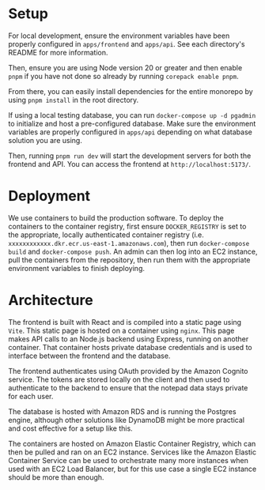 # Setup

For local development, ensure the environment variables have been properly configured in `apps/frontend` and `apps/api`. See each directory's README for more information.

Then, ensure you are using Node version 20 or greater and then enable `pnpm` if you have not done so already by running `corepack enable pnpm`.

From there, you can easily install dependencies for the entire monorepo by using `pnpm install` in the root directory.

If using a local testing database, you can run `docker-compose up -d pgadmin` to initialize and host a pre-configured database. Make sure the environment variables are properly configured in `apps/api` depending on what database solution you are using.

Then, running `pnpm run dev` will start the development servers for both the frontend and API. You can access the frontend at `http://localhost:5173/`.

# Deployment

We use containers to build the production software. To deploy the containers to the container registry, first ensure `DOCKER_REGISTRY` is set to the appropriate, locally authenticated container registry (i.e. `xxxxxxxxxxxx.dkr.ecr.us-east-1.amazonaws.com`), then run `docker-compose build` and `docker-compose push`. An admin can then log into an EC2 instance, pull the containers from the repository, then run them with the appropriate environment variables to finish deploying.

# Architecture

The frontend is built with React and is compiled into a static page using `Vite`. This static page is hosted on a container using `nginx`. This page makes API calls to an Node.js backend using Express, running on another container. That container hosts private database credentials and is used to interface between the frontend and the database.

The frontend authenticates using OAuth provided by the Amazon Cognito service. The tokens are stored locally on the client and then used to authenticate to the backend to ensure that the notepad data stays private for each user.

The database is hosted with Amazon RDS and is running the Postgres engine, although other solutions like DynamoDB might be more practical and cost effective for a setup like this.

The containers are hosted on Amazon Elastic Container Registry, which can then be pulled and ran on an EC2 instance. Services like the Amazon Elastic Container Service can be used to orchestrate many more instances when used with an EC2 Load Balancer, but for this use case a single EC2 instance should be more than enough.